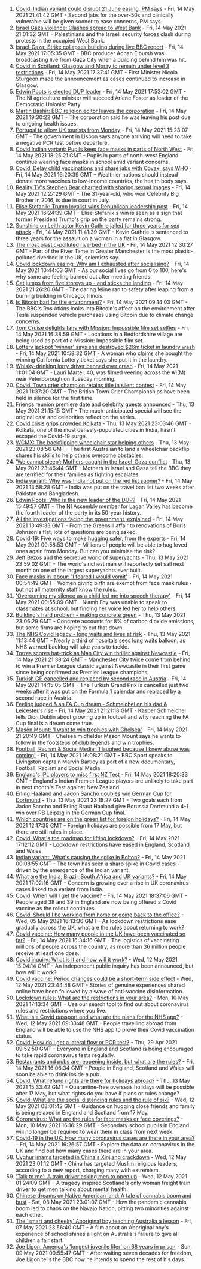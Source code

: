 1. [Covid: Indian variant could disrupt 21 June easing, PM says](https://www.bbc.co.uk/news/uk-57122817) - Fri, 14 May 2021 21:41:42 GMT - Second jabs for the over-50s and clinically vulnerable will be given sooner to ease concerns, PM says.
2. [Israel Gaza violence: Clashes spread to West Bank](https://www.bbc.co.uk/news/world-middle-east-57123933) - Fri, 14 May 2021 21:01:32 GMT - Palestinians and the Israeli security forces clash during protests in the occupied West Bank.
3. [Israel-Gaza: Strike collapses building during live BBC report](https://www.bbc.co.uk/news/world-middle-east-57114168) - Fri, 14 May 2021 17:05:35 GMT - BBC producer Adnan Elbursh was broadcasting live from Gaza City when a building behind him was hit.
4. [Covid in Scotland: Glasgow and Moray to remain under level 3 restrictions](https://www.bbc.co.uk/news/uk-scotland-57115876) - Fri, 14 May 2021 17:37:41 GMT - First Minister Nicola Sturgeon made the announcement as cases continued to increase in Glasgow.
5. [Edwin Poots is elected DUP leader](https://www.bbc.co.uk/news/uk-northern-ireland-57121825) - Fri, 14 May 2021 17:53:02 GMT - The NI agriculture minister will succeed Arlene Foster as leader of the Democratic Unionist Party.
6. [Martin Bashir: BBC religion editor leaves the corporation](https://www.bbc.co.uk/news/entertainment-arts-57120603) - Fri, 14 May 2021 19:30:22 GMT - The corporation said he was leaving his post due to ongoing health issues.
7. [Portugal to allow UK tourists from Monday](https://www.bbc.co.uk/news/business-57117918) - Fri, 14 May 2021 15:23:07 GMT - The government in Lisbon says anyone arriving will need to take a negative PCR test before departure.
8. [Covid Indian variant: Pupils keep face masks in parts of North West](https://www.bbc.co.uk/news/uk-england-lancashire-57119252) - Fri, 14 May 2021 18:25:21 GMT - Pupils in parts of north-west England continue wearing face masks in school amid variant concerns.
9. [Covid: Delay child vaccinations and share jabs with Covax, says WHO](https://www.bbc.co.uk/news/world-57114734) - Fri, 14 May 2021 16:20:39 GMT - Wealthier nations should instead donate more vaccines to low-income countries, the health body says.
10. [Reality TV's Stephen Bear charged with sharing sexual images](https://www.bbc.co.uk/news/uk-england-essex-57113872) - Fri, 14 May 2021 12:27:29 GMT - The 31-year-old, who won Celebrity Big Brother in 2016, is due in court in July.
11. [Elise Stefanik: Trump loyalist wins Republican leadership post](https://www.bbc.co.uk/news/world-us-canada-57121629) - Fri, 14 May 2021 16:24:39 GMT - Elise Stefanik's win is seen as a sign that former President Trump's grip on the party remains strong.
12. [Sunshine on Leith actor Kevin Guthrie jailed for three years for sex attack](https://www.bbc.co.uk/news/uk-scotland-glasgow-west-57114209) - Fri, 14 May 2021 11:41:39 GMT - Kevin Guthrie is sentenced to three years for the assault on a woman in a flat in Glasgow.
13. [The most plastic-polluted riverbed in the UK](https://www.bbc.co.uk/news/science-environment-57113470) - Fri, 14 May 2021 12:30:27 GMT - Part of the River Tame in Greater Manchester is the most plastic-polluted riverbed in the UK, scientists say.
14. [Covid lockdown easing: Why am I exhausted after socialising?](https://www.bbc.co.uk/news/newsbeat-57100378) - Fri, 14 May 2021 10:44:03 GMT - As our social lives go from 0 to 100, here's why some are feeling burned out after meeting friends.
15. [Cat jumps from five storeys up - and sticks the landing](https://www.bbc.co.uk/news/world-us-canada-57124736) - Fri, 14 May 2021 21:26:20 GMT - The daring feline ran to safety after leaping from a burning building in Chicago, Illinois.
16. [Is Bitcoin bad for the environment?](https://www.bbc.co.uk/news/world-57108641) - Fri, 14 May 2021 09:14:03 GMT - The BBC's Ros Atkins looks into Bitcoin's affect on the environment after Tesla suspended vehicle purchases using Bitcoin due to climate change concerns.
17. [Tom Cruise delights fans with Mission: Impossible film set selfies](https://www.bbc.co.uk/news/uk-england-beds-bucks-herts-57115652) - Fri, 14 May 2021 16:38:59 GMT - Locations in a Bedfordshire village are being used as part of a Mission: Impossible film set.
18. [Lottery jackpot 'winner' says she destroyed $26m ticket in laundry wash](https://www.bbc.co.uk/news/world-us-canada-57114728) - Fri, 14 May 2021 10:58:32 GMT - A woman who claims she bought the winning California Lottery ticket says she put it in the laundry.
19. [Whisky-drinking lorry driver banned over crash](https://www.bbc.co.uk/news/uk-england-cambridgeshire-57116195) - Fri, 14 May 2021 11:01:04 GMT - Lauri Martel, 40, was filmed veering across the A1(M) near Peterborough on Tuesday morning.
20. [Covid: Town crier champion retains title in silent contest](https://www.bbc.co.uk/news/uk-england-dorset-57113747) - Fri, 14 May 2021 11:37:20 GMT - The British Town Crier Championships have been held in silence for the first time.
21. [Friends reunion premiere date and celebrity guests announced](https://www.bbc.co.uk/news/entertainment-arts-57109563) - Thu, 13 May 2021 21:15:15 GMT - The much-anticipated special will see the original cast and celebrities reflect on the series.
22. [Covid crisis grips crowded Kolkata](https://www.bbc.co.uk/news/world-asia-india-57106648) - Thu, 13 May 2021 23:03:46 GMT - Kolkata, one of the most densely-populated cities in India, hasn't escaped the Covid-19 surge.
23. [WCMX: The backflipping wheelchair star helping others](https://www.bbc.co.uk/news/world-australia-57096337) - Thu, 13 May 2021 23:08:56 GMT - The first Australian to land a wheelchair backflip shares his skills to help others overcome obstacles.
24. ['We cannot sleep': Mothers caught in the Israel-Gaza conflict](https://www.bbc.co.uk/news/world-middle-east-57105473) - Thu, 13 May 2021 23:46:44 GMT - Mothers in Israel and Gaza tell the BBC they are terrified for their families as fighting escalates.
25. [India variant: Why was India not put on the red list sooner?](https://www.bbc.co.uk/news/56801288) - Fri, 14 May 2021 13:58:28 GMT - India was put on the travel ban list two weeks after Pakistan and Bangladesh.
26. [Edwin Poots: Who is the new leader of the DUP?](https://www.bbc.co.uk/news/uk-northern-ireland-57115975) - Fri, 14 May 2021 15:49:57 GMT - The NI Assembly member for Lagan Valley has become the fourth leader of the party in its 50-year history.
27. [All the investigations facing the government, explained](https://www.bbc.co.uk/news/uk-politics-56926219) - Fri, 14 May 2021 13:49:33 GMT - From the Greensill affair to renovations of Boris Johnson's flat, lots of questions are being asked.
28. [Covid-19: Five ways to make hugging safer, from the experts](https://www.bbc.co.uk/news/uk-57083571) - Fri, 14 May 2021 00:58:53 GMT - Millions of people will be able to hug loved ones again from Monday. But can you minimise the risk?
29. [Jeff Bezos and the secretive world of superyachts](https://www.bbc.co.uk/news/world-us-canada-57079327) - Thu, 13 May 2021 23:59:02 GMT - The world's richest man will reportedly set sail next month on one of the largest superyachts ever built.
30. [Face masks in labour: 'I feared I would vomit'](https://www.bbc.co.uk/news/health-57021736) - Fri, 14 May 2021 00:54:49 GMT - Women giving birth are exempt from face mask rules - but not all maternity staff know the rules.
31. ['Overcoming my silence as a child led me into speech therapy'](https://www.bbc.co.uk/news/uk-england-merseyside-57062085) - Fri, 14 May 2021 00:55:09 GMT - Niamh Foy was unable to speak to classmates at school, but finding her voice led her to help others.
32. [Building's hard problem - making concrete green](https://www.bbc.co.uk/news/business-56716859) - Thu, 13 May 2021 23:06:29 GMT - Concrete accounts for 8% of carbon dioxide emissions, but some firms are hoping to cut that down.
33. [The NHS Covid legacy - long waits and lives at risk](https://www.bbc.co.uk/news/health-57092797) - Thu, 13 May 2021 11:13:44 GMT - Nearly a third of hospitals sees long waits balloon, as NHS warned backlog will take years to tackle.
34. [Torres scores hat-trick as Man City win thriller against Newcastle](https://www.bbc.co.uk/sport/football/57018435) - Fri, 14 May 2021 21:38:24 GMT - Manchester City twice come from behind to win a Premier League classic against Newcastle in their first game since being confirmed as Premier League champions.
35. [Turkish GP cancelled and replaced by second race in Austria](https://www.bbc.co.uk/sport/formula1/57115403) - Fri, 14 May 2021 14:15:05 GMT - The Turkish Grand Prix is cancelled just two weeks after it was put on the Formula 1 calendar and replaced by a second race in Austria.
36. [Feeling judged & an FA Cup dream - Schmeichel on his dad & Leicester's rise ](https://www.bbc.co.uk/sport/football/57062469) - Fri, 14 May 2021 21:21:18 GMT - Kasper Schmeichel tells Dion Dublin about growing up in football and why reaching the FA Cup final is a dream come true.
37. [Mason Mount: 'I want to win trophies with Chelsea'](https://www.bbc.co.uk/sport/football/57101302) - Fri, 14 May 2021 21:20:49 GMT - Chelsea midfielder Mason Mount says he wants to follow in the footsteps of club legends and win trophies.
38. [Football, Racism & Social Media: 'I laughed because I knew abuse was coming'](https://www.bbc.co.uk/sport/football/57070587) - Fri, 14 May 2021 16:08:21 GMT - BBC Sport speaks to Livingston captain Marvin Bartley as part of a new documentary, Football, Racism and Social Media.
39. [England's IPL players to miss first NZ Test ](https://www.bbc.co.uk/sport/cricket/57122801) - Fri, 14 May 2021 18:20:33 GMT - England's Indian Premier League players are unlikely to take part in next month's Test against New Zealand.
40. [Erling Haaland and Jadon Sancho doubles win German Cup for Dortmund](https://www.bbc.co.uk/sport/av/football/57110107) - Thu, 13 May 2021 23:18:27 GMT - Two goals each from Jadon Sancho and Erling Braut Haaland give Borussia Dortmund a 4-1 win over RB Leipzig in the German Cup final.
41. [Which countries are on the green list for foreign holidays?](https://www.bbc.co.uk/news/explainers-52544307) - Fri, 14 May 2021 12:17:35 GMT - Foreign holidays are possible from 17 May, but there are still rules in place.
42. [Covid: What's the roadmap for lifting lockdown?](https://www.bbc.co.uk/news/explainers-52530518) - Fri, 14 May 2021 17:12:12 GMT - Lockdown restrictions have eased in England, Scotland and Wales
43. [Indian variant: What's causing the spike in Bolton?](https://www.bbc.co.uk/news/health-57094274) - Fri, 14 May 2021 00:08:55 GMT - The town has seen a sharp spike in Covid cases - driven by the emergence of the Indian variant.
44. [What are the India, Brazil, South Africa and UK variants?](https://www.bbc.co.uk/news/health-55659820) - Fri, 14 May 2021 17:02:16 GMT - Concern is growing over a rise in UK coronavirus cases linked to a variant from India.
45. [Covid: When will I get the vaccine?](https://www.bbc.co.uk/news/health-55045639) - Fri, 14 May 2021 18:37:06 GMT - People aged 38 and 39 in England are now being offered a Covid vaccine as the rollout continues.
46. [Covid: Should I be working from home or going back to the office?](https://www.bbc.co.uk/news/business-52567567) - Wed, 05 May 2021 16:13:36 GMT - As lockdown restrictions ease gradually across the UK, what are the rules about returning to work?
47. [Covid vaccine: How many people in the UK have been vaccinated so far?](https://www.bbc.co.uk/news/health-55274833) - Fri, 14 May 2021 16:34:16 GMT - The logistics of vaccinating millions of people across the country, as more than 36 million people receive at least one dose.
48. [Covid inquiry: What is it and how will it work?](https://www.bbc.co.uk/news/explainers-57085964) - Wed, 12 May 2021 15:04:14 GMT - An independent public inquiry has been announced, but how will it work?
49. [Covid vaccine: Period changes could be a short-term side effect](https://www.bbc.co.uk/news/health-56901353) - Wed, 12 May 2021 23:44:48 GMT - Stories of genuine experiences shared online have been followed by a wave of anti-vaccine disinformation.
50. [Lockdown rules: What are the restrictions in your area?](https://www.bbc.co.uk/news/uk-54373904) - Mon, 10 May 2021 17:13:34 GMT - Use our search tool to find out about coronavirus rules and restrictions where you live.
51. [What is a Covid passport and what are the plans for the NHS app?](https://www.bbc.co.uk/news/explainers-55718553) - Wed, 12 May 2021 09:33:48 GMT - People travelling abroad from England will be able to use the NHS app to prove their Covid vaccination status.
52. [Covid: How do I get a lateral flow or PCR test?](https://www.bbc.co.uk/news/health-51943612) - Thu, 29 Apr 2021 09:52:50 GMT - Everyone in England and Scotland is being encouraged to take rapid coronavirus tests regularly.
53. [Restaurants and pubs are reopening inside, but what are the rules?](https://www.bbc.co.uk/news/business-52977388) - Fri, 14 May 2021 16:06:34 GMT - People in England, Scotland and Wales will soon be able to drink inside a pub.
54. [Covid: What refund rights are there for holidays abroad?](https://www.bbc.co.uk/news/business-51615412) - Thu, 13 May 2021 15:33:42 GMT - Quarantine-free overseas holidays will be possible after 17 May, but what rights do you have if plans or rules change?
55. [Covid: What are the social distancing rules and the rule of six?](https://www.bbc.co.uk/news/uk-51506729) - Wed, 12 May 2021 08:01:42 GMT - Guidance on hugging close friends and family is being relaxed in England and Scotland from 17 May.
56. [Coronavirus: What are the rules for face masks or face coverings?](https://www.bbc.co.uk/news/health-51205344) - Mon, 10 May 2021 16:16:29 GMT - Secondary school pupils in England will no longer be required to wear them in class from next week.
57. [Covid-19 in the UK: How many coronavirus cases are there in your area?](https://www.bbc.co.uk/news/uk-51768274) - Fri, 14 May 2021 16:26:57 GMT - Explore the data on coronavirus in the UK and find out how many cases there are in your area.
58. [Uyghur imams targeted in China's Xinjiang crackdown](https://www.bbc.co.uk/news/world-asia-china-56986057) - Wed, 12 May 2021 23:01:12 GMT - China has targeted Muslim religious leaders, according to a new report, charging many with extremism.
59. ['Talk to me': A train driver asking men to open up](https://www.bbc.co.uk/news/stories-57060971) - Wed, 12 May 2021 01:24:09 GMT - A tragedy inspired Scotland's only woman freight train driver to get men talking about mental health.
60. [Chinese dreams on Native American land: A tale of cannabis boom and bust](https://www.bbc.co.uk/news/world-us-canada-56835897) - Sat, 08 May 2021 23:01:07 GMT - How the pandemic cannabis boom led to chaos on the Navajo Nation, pitting two minorities against each other.
61. [The 'smart and cheeky' Aboriginal boy teaching Australia a lesson](https://www.bbc.co.uk/news/stories-56544429) - Fri, 07 May 2021 23:56:40 GMT - A film about an Aboriginal boy's experience of school shines a light on Australia's failure to give all children a fair start.
62. [Joe Ligon: America's 'longest juvenile lifer' on 68 years in prison](https://www.bbc.co.uk/news/world-us-canada-57022924) - Sun, 09 May 2021 00:55:47 GMT - After waiting seven decades for freedom, Joe Ligon tells the BBC how he intends to spend the rest of his days.
